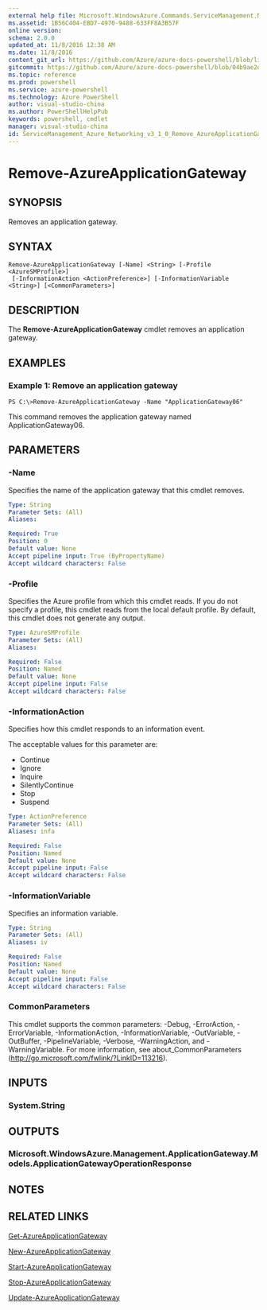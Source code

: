 ```yaml
---
external help file: Microsoft.WindowsAzure.Commands.ServiceManagement.Network.dll-Help.xml
ms.assetid: 1B56C404-EBD7-4970-9488-633FF8A3B57F
online version: 
schema: 2.0.0
updated_at: 11/8/2016 12:38 AM
ms.date: 11/8/2016
content_git_url: https://github.com/Azure/azure-docs-powershell/blob/live/azureps-cmdlets-docs/ServiceManagement/Azure.Networking/v3.1.0/Remove-AzureApplicationGateway.md
gitcommit: https://github.com/Azure/azure-docs-powershell/blob/04b9ae2d1c44a3ada330f570237886794cede893/azureps-cmdlets-docs/ServiceManagement/Azure.Networking/v3.1.0/Remove-AzureApplicationGateway.md
ms.topic: reference
ms.prod: powershell
ms.service: azure-powershell
ms.technology: Azure PowerShell
author: visual-studio-china
ms.author: PowerShellHelpPub
keywords: powershell, cmdlet
manager: visual-studio-china
id: ServiceManagement_Azure_Networking_v3_1_0_Remove_AzureApplicationGateway_md
---
```


# Remove-AzureApplicationGateway

## SYNOPSIS
Removes an application gateway.

## SYNTAX

```
Remove-AzureApplicationGateway [-Name] <String> [-Profile <AzureSMProfile>]
 [-InformationAction <ActionPreference>] [-InformationVariable <String>] [<CommonParameters>]
```

## DESCRIPTION
The **Remove-AzureApplicationGateway** cmdlet removes an application gateway.

## EXAMPLES

### Example 1: Remove an application gateway
```
PS C:\>Remove-AzureApplicationGateway -Name "ApplicationGateway06"
```

This command removes the application gateway named ApplicationGateway06.

## PARAMETERS

### -Name
Specifies the name of the application gateway that this cmdlet removes.

```yaml
Type: String
Parameter Sets: (All)
Aliases: 

Required: True
Position: 0
Default value: None
Accept pipeline input: True (ByPropertyName)
Accept wildcard characters: False
```

### -Profile
Specifies the Azure profile from which this cmdlet reads. 
If you do not specify a profile, this cmdlet reads from the local default profile.
By default, this cmdlet does not generate any output.

```yaml
Type: AzureSMProfile
Parameter Sets: (All)
Aliases: 

Required: False
Position: Named
Default value: None
Accept pipeline input: False
Accept wildcard characters: False
```

### -InformationAction
Specifies how this cmdlet responds to an information event.

The acceptable values for this parameter are:

- Continue
- Ignore
- Inquire
- SilentlyContinue
- Stop
- Suspend

```yaml
Type: ActionPreference
Parameter Sets: (All)
Aliases: infa

Required: False
Position: Named
Default value: None
Accept pipeline input: False
Accept wildcard characters: False
```

### -InformationVariable
Specifies an information variable.

```yaml
Type: String
Parameter Sets: (All)
Aliases: iv

Required: False
Position: Named
Default value: None
Accept pipeline input: False
Accept wildcard characters: False
```

### CommonParameters
This cmdlet supports the common parameters: -Debug, -ErrorAction, -ErrorVariable, -InformationAction, -InformationVariable, -OutVariable, -OutBuffer, -PipelineVariable, -Verbose, -WarningAction, and -WarningVariable. For more information, see about_CommonParameters (http://go.microsoft.com/fwlink/?LinkID=113216).

## INPUTS

### System.String

## OUTPUTS

### Microsoft.WindowsAzure.Management.ApplicationGateway.Models.ApplicationGatewayOperationResponse

## NOTES

## RELATED LINKS

[Get-AzureApplicationGateway](xref:ServiceManagement/Azure.Networking/v3.1.0/Get-AzureApplicationGateway.md)

[New-AzureApplicationGateway](xref:ServiceManagement/Azure.Networking/v3.1.0/New-AzureApplicationGateway.md)

[Start-AzureApplicationGateway](xref:ServiceManagement/Azure.Networking/v3.1.0/Start-AzureApplicationGateway.md)

[Stop-AzureApplicationGateway](xref:ServiceManagement/Azure.Networking/v3.1.0/Stop-AzureApplicationGateway.md)

[Update-AzureApplicationGateway](xref:ServiceManagement/Azure.Networking/v3.1.0/Update-AzureApplicationGateway.md)


